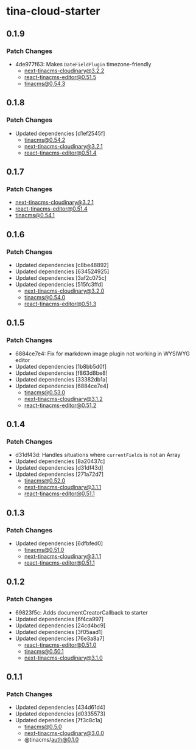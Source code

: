 # tina-cloud-starter

## 0.1.9

### Patch Changes

- 4de977f63: Makes `DateFieldPlugin` timezone-friendly
  - next-tinacms-cloudinary@3.2.2
  - react-tinacms-editor@0.51.5
  - tinacms@0.54.3

## 0.1.8

### Patch Changes

- Updated dependencies [d1ef2545f]
  - tinacms@0.54.2
  - next-tinacms-cloudinary@3.2.1
  - react-tinacms-editor@0.51.4

## 0.1.7

### Patch Changes

- next-tinacms-cloudinary@3.2.1
- react-tinacms-editor@0.51.4
- tinacms@0.54.1

## 0.1.6

### Patch Changes

- Updated dependencies [c8be48892]
- Updated dependencies [634524925]
- Updated dependencies [3af2c075c]
- Updated dependencies [515fc3ffd]
  - next-tinacms-cloudinary@3.2.0
  - tinacms@0.54.0
  - react-tinacms-editor@0.51.3

## 0.1.5

### Patch Changes

- 6884ce7e4: Fix for markdown image plugin not working in WYSIWYG editor
- Updated dependencies [1b8bb5d0f]
- Updated dependencies [f863d8be8]
- Updated dependencies [33382db1a]
- Updated dependencies [6884ce7e4]
  - tinacms@0.53.0
  - next-tinacms-cloudinary@3.1.2
  - react-tinacms-editor@0.51.2

## 0.1.4

### Patch Changes

- d31df43d: Handles situations where `currentFields` is not an Array
- Updated dependencies [8a20437c]
- Updated dependencies [d31df43d]
- Updated dependencies [271a72d7]
  - tinacms@0.52.0
  - next-tinacms-cloudinary@3.1.1
  - react-tinacms-editor@0.51.1

## 0.1.3

### Patch Changes

- Updated dependencies [6dfbfed0]
  - tinacms@0.51.0
  - next-tinacms-cloudinary@3.1.1
  - react-tinacms-editor@0.51.1

## 0.1.2

### Patch Changes

- 69823f5c: Adds documentCreatorCallback to starter
- Updated dependencies [6f4ca997]
- Updated dependencies [24cd4bc9]
- Updated dependencies [3f05aad1]
- Updated dependencies [76e3a8a7]
  - react-tinacms-editor@0.51.0
  - tinacms@0.50.1
  - next-tinacms-cloudinary@3.1.0

## 0.1.1

### Patch Changes

- Updated dependencies [434d61d4]
- Updated dependencies [d0335573]
- Updated dependencies [7f3c8c1a]
  - tinacms@0.5.0
  - next-tinacms-cloudinary@3.0.0
  - @tinacms/auth@0.1.0
